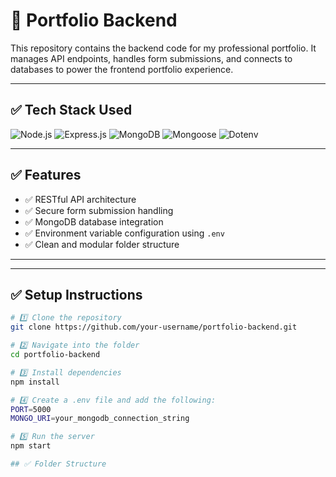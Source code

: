 # 🚀 Portfolio Backend

This repository contains the backend code for my professional portfolio. It manages API endpoints, handles form submissions, and connects to databases to power the frontend portfolio experience.

---

## ✅ Tech Stack Used

![Node.js](https://img.shields.io/badge/Node.js-339933?style=for-the-badge&logo=nodedotjs&logoColor=white)
![Express.js](https://img.shields.io/badge/Express.js-000000?style=for-the-badge&logo=express&logoColor=white)
![MongoDB](https://img.shields.io/badge/MongoDB-4EA94B?style=for-the-badge&logo=mongodb&logoColor=white)
![Mongoose](https://img.shields.io/badge/Mongoose-880000?style=for-the-badge&logo=mongoose&logoColor=white)
![Dotenv](https://img.shields.io/badge/Dotenv-8DD6F9?style=for-the-badge&logo=dotenv&logoColor=black)

---

## ✅ Features

- ✅ RESTful API architecture  
- ✅ Secure form submission handling  
- ✅ MongoDB database integration  
- ✅ Environment variable configuration using `.env`  
- ✅ Clean and modular folder structure  

---


---

## ✅ Setup Instructions

```bash
# 1️⃣ Clone the repository
git clone https://github.com/your-username/portfolio-backend.git

# 2️⃣ Navigate into the folder
cd portfolio-backend

# 3️⃣ Install dependencies
npm install

# 4️⃣ Create a .env file and add the following:
PORT=5000
MONGO_URI=your_mongodb_connection_string

# 5️⃣ Run the server
npm start

## ✅ Folder Structure

